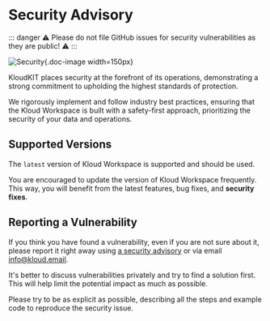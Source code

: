 # Security Advisory

::: danger
⚠️ Please do not file GitHub issues for security vulnerabilities as they are public! ⚠️
:::

![Security](/icons/security.svg){.doc-image width=150px}

KloudKIT places security at the forefront of its operations, demonstrating a strong commitment to
upholding the highest standards of protection.

We rigorously implement and follow industry best practices, ensuring that the Kloud
Workspace is built with a safety-first approach, prioritizing the security of your data
and operations.

## Supported Versions

The `latest` version of Kloud Workspace is supported and should be used.

You are encouraged to update the version of Kloud Workspace frequently.
This way, you will benefit from the latest features, bug fixes, and **security fixes**.

## Reporting a Vulnerability

If you think you have found a vulnerability, even if you are not sure about it, please
report it right away using
[a security advisory](https://github.com/kloudkit/workspace/security/advisories/new) or
via email <info@kloud.email>.

It's better to discuss vulnerabilities privately and try to find a solution first.
This will help limit the potential impact as much as possible.

Please try to be as explicit as possible, describing all the steps and example code to reproduce
the security issue.
